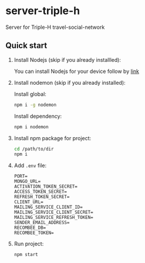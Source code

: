 # server-triple-h

Server for Triple-H travel-social-network

## Quick start

1. Install Nodejs (skip if you already installled):

   You can install Nodejs for your device follow by [link](https://nodejs.org/en/download/)

2. Install nodemon (skip if you already installed):

   Install global:

   ```bash
   npm i -g nodemon
   ```

   Install dependency:

   ```bash
   npm i nodemon
   ```

3. Install npm package for project:

   ```bash
   cd /path/to/dir
   npm i

   ```

4. Add `.env` file:

   ```
   PORT=
   MONGO_URL=
   ACTIVATION_TOKEN_SECRET=
   ACCESS_TOKEN_SECRET=
   REFRESH_TOKEN_SECRET=
   CLIENT_URL=
   MAILING_SERVICE_CLIENT_ID=
   MAILING_SERVICE_CLIENT_SECRET=
   MAILING_SERVICE_REFRESH_TOKEN=
   SENDER_EMAIL_ADDRESS=
   RECOMBEE_DB=
   RECOMBEE_TOKEN=
   ```

5. Run project:
   ```
   npm start
   ```
